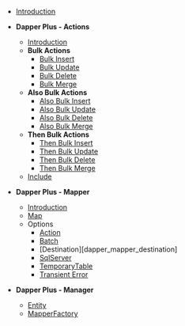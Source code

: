 - [Introduction][dapper_introduction]

- **Dapper Plus -  Actions**
   - [Introduction][dapper_actions_introduction]
   - **Bulk Actions**
      - [Bulk Insert][dapper_bulk_insert]
      - [Bulk Update][dapper_bulk_update]
      - [Bulk Delete][dapper_bulk_delete]
      - [Bulk Merge][dapper_bulk_merge]
   - **Also Bulk Actions**
      - [Also Bulk Insert][dapper_also_bulk_insert]
      - [Also Bulk Update][dapper_also_bulk_update]
      - [Also Bulk Delete][dapper_also_bulk_delete]
      - [Also Bulk Merge][dapper_also_bulk_merge]
   - **Then Bulk Actions**
      - [Then Bulk Insert][dapper_then_bulk_insert]
      - [Then Bulk Update][dapper_then_bulk_update]
      - [Then Bulk Delete][dapper_then_bulk_delete]
      - [Then Bulk Merge][dapper_then_bulk_merge]
   - [Include][dapper_include]
- **Dapper Plus - Mapper**
   - [Introduction][dapper_mapper_introduction]
   - [Map][dapper_mapper_map]
   - Options
      - [Action][dapper_mapper_action]
	  - [Batch][dapper_mapper_batch]
      - [Destination][dapper_mapper_destination]
      - [SqlServer][dapper_mapper_sqlserver]
      - [TemporaryTable][dapper_mapper_temporarytable]
      - [Transient Error][dapper_mapper_transient_error]
- **Dapper Plus - Manager**
   - [Entity][dapper_manager_entity]
   - [MapperFactory][dapper_manager_mapperfactory]


   
[dapper_introduction]:https://github.com/zzzprojects/Dapper-Plus/wiki/dapper-introduction

[dapper_actions_introduction]:https://github.com/zzzprojects/Dapper-Plus/wiki/dapper-actions-introduction

[dapper_bulk_insert]:https://github.com/zzzprojects/Dapper-Plus/wiki/dapper-bulk-insert
[dapper_bulk_update]:https://github.com/zzzprojects/Dapper-Plus/wiki/dapper-bulk-update
[dapper_bulk_delete]:https://github.com/zzzprojects/Dapper-Plus/wiki/dapper-bulk-delete
[dapper_bulk_merge]:https://github.com/zzzprojects/Dapper-Plus/wiki/dapper-bulk-merge

[dapper_also_bulk_insert]:https://github.com/zzzprojects/Dapper-Plus/wiki/dapper-also-bulk-insert
[dapper_also_bulk_update]:https://github.com/zzzprojects/Dapper-Plus/wiki/dapper-also-bulk-update
[dapper_also_bulk_delete]:https://github.com/zzzprojects/Dapper-Plus/wiki/dapper-also-bulk-delete
[dapper_also_bulk_merge]:https://github.com/zzzprojects/Dapper-Plus/wiki/dapper-also-bulk-merge

[dapper_then_bulk_insert]:https://github.com/zzzprojects/Dapper-Plus/wiki/dapper-then-bulk-insert
[dapper_then_bulk_update]:https://github.com/zzzprojects/Dapper-Plus/wiki/dapper-then-bulk-update
[dapper_then_bulk_delete]:https://github.com/zzzprojects/Dapper-Plus/wiki/dapper-then-bulk-delete
[dapper_then_bulk_merge]:https://github.com/zzzprojects/Dapper-Plus/wiki/dapper-then-bulk-merge

[dapper_include]:https://github.com/zzzprojects/Dapper-Plus/wiki/dapper-include

[dapper_mapper_introduction]:https://github.com/zzzprojects/Dapper-Plus/wiki/dapper-mapper-introduction
[dapper_mapper_map]:https://github.com/zzzprojects/Dapper-Plus/wiki/dapper-mapper-map

[dapper_mapper_action]:https://github.com/zzzprojects/Dapper-Plus/wiki/dapper-mapper-action
[dapper_mapper_batch]:https://github.com/zzzprojects/Dapper-Plus/wiki/dapper-mapper-batch
[dapper_mapper_sqlserver]:https://github.com/zzzprojects/Dapper-Plus/wiki/dapper-mapper-sqlserver
[dapper_mapper_temporarytable]:https://github.com/zzzprojects/Dapper-Plus/wiki/dapper-mapper-temporarytable
[dapper_mapper_transient_error]:https://github.com/zzzprojects/Dapper-Plus/wiki/dapper-mapper-transient-error

[dapper_manager_entity]:https://github.com/zzzprojects/Dapper-Plus/wiki/dapper-manager-entity
[dapper_manager_mapperfactory]:https://github.com/zzzprojects/Dapper-Plus/wiki/dapper-manager-default-config



